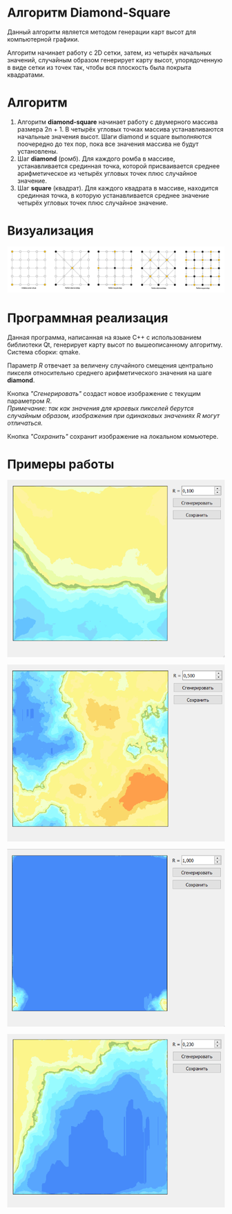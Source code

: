 # Алгоритм Diamond-Square

Данный алгоритм является методом генерации карт высот для компьютерной графики.

Алгоритм начинает работу с 2D сетки, затем, из четырёх начальных значений, случайным образом генерирует карту высот, упорядоченную в виде сетки из точек так, чтобы вся плоскость была покрыта квадратами.

# Алгоритм
1) Алгоритм **diamond-square** начинает работу с двумерного массива размера 2n + 1. В четырёх угловых точках массива устанавливаются начальные значения высот. Шаги diamond и square выполняются поочередно до тех пор, пока все значения массива не будут установлены.
2) Шаг **diamond** (ромб). Для каждого ромба в массиве, устанавливается срединная точка, которой присваивается среднее арифметическое из четырёх угловых точек плюс случайное значение.
3) Шаг **square** (квадрат). Для каждого квадрата в массиве, находится срединная точка, в которую устанавливается среднее значение четырёх угловых точек плюс случайное значение.

# Визуализация

![Визуализация Diamond-Square](https://raw.githubusercontent.com/Sergkon99/diamond_square/master/img/ds.png "Орк")

# Программная реализация

Данная программа, написанная на языке C++ с использованием библиотеки Qt, генерирует карту высот по вышеописанному алгоритму.
Система сборки: qmake.

Параметр _R_ отвечает за величену случайного смещения центрально пикселя относительно среднего арифметического значения на шаге **diamond**.

Кнопка _"Сгенерировать"_ создаст новое изображение с текущим параметром _R_.    
*Примечание: так как значения для краевых пикселей берутся случайным образом, изображения при одинаковых значениях R могут отличаться.*

Кнопка _"Сохранить"_ сохранит изображение на локальном комьютере. 

# Примеры работы

![Пример 1](https://raw.githubusercontent.com/Sergkon99/diamond_square/master/img/3.png "Орк")

![Пример 2](https://raw.githubusercontent.com/Sergkon99/diamond_square/master/img/4.png "Орк")

![Пример 3](https://raw.githubusercontent.com/Sergkon99/diamond_square/master/img/5.png "Орк")

![Пример 4](https://raw.githubusercontent.com/Sergkon99/diamond_square/master/img/6.png "Орк")
